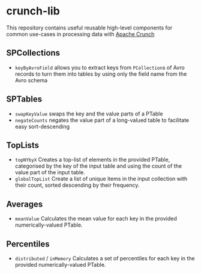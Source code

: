 # crunch-lib

This repository contains useful reusable high-level components for common use-cases in processing data with
[Apache Crunch](http://crunch.apache.org)

## SPCollections
* `keyByAvroField` allows you to extract keys from `PCollection`s of Avro records to turn them into tables by using only
  the field name from the Avro schema

## SPTables
* `swapKeyValue` swaps the key and the value parts of a PTable
* `negateCounts` negates the value part of a long-valued table to facilitate easy sort-descending

## TopLists
* `topNYbyX` Creates a top-list of elements in the provided PTable, categorised by the key of the input table and using
  the count of the value part of the input table.
* `globalTopList` Create a list of unique items in the input collection with their count, sorted descending by their
  frequency.

## Averages
* `meanValue` Calculates the mean value for each key in the provided numerically-valued PTable.

## Percentiles
* `distributed` / `inMemory` Calculates a set of percentiles for each key in the provided numerically-valued PTable.